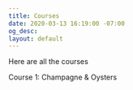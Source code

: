 ```yaml
---
title: Courses
date: 2020-03-13 16:19:00 -07:00
og_desc: 
layout: default
---
```


Here are all the courses

<a data-ms-modal="profile">Course 1: Champagne & Oysters</a>